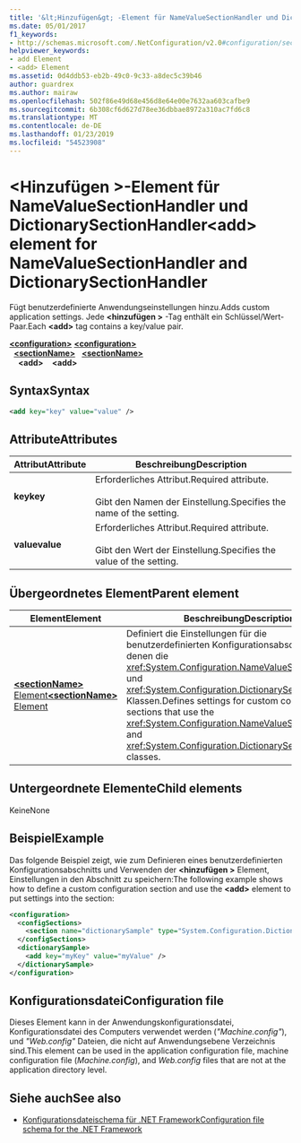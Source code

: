 ```yaml
---
title: '&lt;Hinzufügen&gt; -Element für NameValueSectionHandler und DictionarySectionHandler'
ms.date: 05/01/2017
f1_keywords:
- http://schemas.microsoft.com/.NetConfiguration/v2.0#configuration/sectionName/add
helpviewer_keywords:
- add Element
- <add> Element
ms.assetid: 0d4ddb53-eb2b-49c0-9c33-a8dec5c39b46
author: guardrex
ms.author: mairaw
ms.openlocfilehash: 502f86e49d68e456d8e64e00e7632aa603cafbe9
ms.sourcegitcommit: 6b308cf6d627d78ee36dbbae8972a310ac7fd6c8
ms.translationtype: MT
ms.contentlocale: de-DE
ms.lasthandoff: 01/23/2019
ms.locfileid: "54523908"
---
```

# <a name="add-element-for-namevaluesectionhandler-and-dictionarysectionhandler"></a><span data-ttu-id="4a184-102">\<Hinzufügen >-Element für NameValueSectionHandler und DictionarySectionHandler</span><span class="sxs-lookup"><span data-stu-id="4a184-102">\<add> element for NameValueSectionHandler and DictionarySectionHandler</span></span>

<span data-ttu-id="4a184-103">Fügt benutzerdefinierte Anwendungseinstellungen hinzu.</span><span class="sxs-lookup"><span data-stu-id="4a184-103">Adds custom application settings.</span></span> <span data-ttu-id="4a184-104">Jede  **\<hinzufügen >** -Tag enthält ein Schlüssel/Wert-Paar.</span><span class="sxs-lookup"><span data-stu-id="4a184-104">Each **\<add>** tag contains a key/value pair.</span></span>

<span data-ttu-id="4a184-105">[**\<configuration>**](~/docs/framework/configure-apps/file-schema/configuration-element.md) </span><span class="sxs-lookup"><span data-stu-id="4a184-105">[**\<configuration>**](~/docs/framework/configure-apps/file-schema/configuration-element.md) </span></span>  
<span data-ttu-id="4a184-106">&nbsp;&nbsp;[**\<sectionName>**](~/docs/framework/configure-apps/file-schema/custom-element-2.md) </span><span class="sxs-lookup"><span data-stu-id="4a184-106">&nbsp;&nbsp;[**\<sectionName>**](~/docs/framework/configure-apps/file-schema/custom-element-2.md) </span></span>  
<span data-ttu-id="4a184-107">&nbsp;&nbsp;&nbsp;&nbsp;**\<add>**</span><span class="sxs-lookup"><span data-stu-id="4a184-107">&nbsp;&nbsp;&nbsp;&nbsp;**\<add>**</span></span>

## <a name="syntax"></a><span data-ttu-id="4a184-108">Syntax</span><span class="sxs-lookup"><span data-stu-id="4a184-108">Syntax</span></span>

```xml
<add key="key" value="value" />
```

## <a name="attributes"></a><span data-ttu-id="4a184-109">Attribute</span><span class="sxs-lookup"><span data-stu-id="4a184-109">Attributes</span></span>

| <span data-ttu-id="4a184-110">Attribut</span><span class="sxs-lookup"><span data-stu-id="4a184-110">Attribute</span></span> | <span data-ttu-id="4a184-111">Beschreibung</span><span class="sxs-lookup"><span data-stu-id="4a184-111">Description</span></span> |
| --------- | ----------- |
| <span data-ttu-id="4a184-112">**key**</span><span class="sxs-lookup"><span data-stu-id="4a184-112">**key**</span></span>   | <span data-ttu-id="4a184-113">Erforderliches Attribut.</span><span class="sxs-lookup"><span data-stu-id="4a184-113">Required attribute.</span></span><br><br><span data-ttu-id="4a184-114">Gibt den Namen der Einstellung.</span><span class="sxs-lookup"><span data-stu-id="4a184-114">Specifies the name of the setting.</span></span> |
| <span data-ttu-id="4a184-115">**value**</span><span class="sxs-lookup"><span data-stu-id="4a184-115">**value**</span></span> | <span data-ttu-id="4a184-116">Erforderliches Attribut.</span><span class="sxs-lookup"><span data-stu-id="4a184-116">Required attribute.</span></span><br><br><span data-ttu-id="4a184-117">Gibt den Wert der Einstellung.</span><span class="sxs-lookup"><span data-stu-id="4a184-117">Specifies the value of the setting.</span></span> |

## <a name="parent-element"></a><span data-ttu-id="4a184-118">Übergeordnetes Element</span><span class="sxs-lookup"><span data-stu-id="4a184-118">Parent element</span></span>

| <span data-ttu-id="4a184-119">Element</span><span class="sxs-lookup"><span data-stu-id="4a184-119">Element</span></span> | <span data-ttu-id="4a184-120">Beschreibung</span><span class="sxs-lookup"><span data-stu-id="4a184-120">Description</span></span> |
| ------- | ------------|
| [<span data-ttu-id="4a184-121">**\<sectionName>** Element</span><span class="sxs-lookup"><span data-stu-id="4a184-121">**\<sectionName>** Element</span></span>](~/docs/framework/configure-apps/file-schema/custom-element-2.md) | <span data-ttu-id="4a184-122">Definiert die Einstellungen für die benutzerdefinierten Konfigurationsabschnitte, mit denen die <xref:System.Configuration.NameValueSectionHandler> und <xref:System.Configuration.DictionarySectionHandler> Klassen.</span><span class="sxs-lookup"><span data-stu-id="4a184-122">Defines settings for custom configuration sections that use the <xref:System.Configuration.NameValueSectionHandler> and <xref:System.Configuration.DictionarySectionHandler> classes.</span></span> |

## <a name="child-elements"></a><span data-ttu-id="4a184-123">Untergeordnete Elemente</span><span class="sxs-lookup"><span data-stu-id="4a184-123">Child elements</span></span>

<span data-ttu-id="4a184-124">Keine</span><span class="sxs-lookup"><span data-stu-id="4a184-124">None</span></span>

## <a name="example"></a><span data-ttu-id="4a184-125">Beispiel</span><span class="sxs-lookup"><span data-stu-id="4a184-125">Example</span></span>

<span data-ttu-id="4a184-126">Das folgende Beispiel zeigt, wie zum Definieren eines benutzerdefinierten Konfigurationsabschnitts und Verwenden der  **\<hinzufügen >** Element, Einstellungen in den Abschnitt zu speichern:</span><span class="sxs-lookup"><span data-stu-id="4a184-126">The following example shows how to define a custom configuration section and use the **\<add>** element to put settings into the section:</span></span>

```xml
<configuration>
  <configSections>
    <section name="dictionarySample" type="System.Configuration.DictionarySectionHandler,System" />
  </configSections>
  <dictionarySample>
    <add key="myKey" value="myValue" />
  </dictionarySample>
</configuration>
```

## <a name="configuration-file"></a><span data-ttu-id="4a184-127">Konfigurationsdatei</span><span class="sxs-lookup"><span data-stu-id="4a184-127">Configuration file</span></span>

<span data-ttu-id="4a184-128">Dieses Element kann in der Anwendungskonfigurationsdatei, Konfigurationsdatei des Computers verwendet werden (*"Machine.config"*), und *"Web.config"* Dateien, die nicht auf Anwendungsebene Verzeichnis sind.</span><span class="sxs-lookup"><span data-stu-id="4a184-128">This element can be used in the application configuration file, machine configuration file (*Machine.config*), and *Web.config* files that are not at the application directory level.</span></span>

## <a name="see-also"></a><span data-ttu-id="4a184-129">Siehe auch</span><span class="sxs-lookup"><span data-stu-id="4a184-129">See also</span></span>

- [<span data-ttu-id="4a184-130">Konfigurationsdateischema für .NET Framework</span><span class="sxs-lookup"><span data-stu-id="4a184-130">Configuration file schema for the .NET Framework</span></span>](~/docs/framework/configure-apps/file-schema/index.md)
